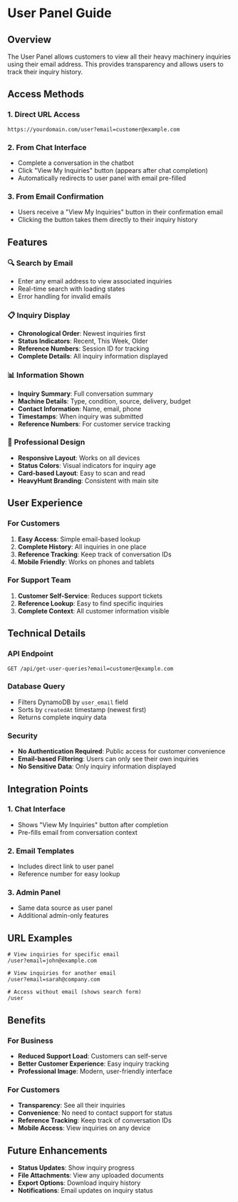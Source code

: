 # User Panel Guide

## Overview
The User Panel allows customers to view all their heavy machinery inquiries using their email address. This provides transparency and allows users to track their inquiry history.

## Access Methods

### 1. Direct URL Access
```
https://yourdomain.com/user?email=customer@example.com
```

### 2. From Chat Interface
- Complete a conversation in the chatbot
- Click "View My Inquiries" button (appears after chat completion)
- Automatically redirects to user panel with email pre-filled

### 3. From Email Confirmation
- Users receive a "View My Inquiries" button in their confirmation email
- Clicking the button takes them directly to their inquiry history

## Features

### 🔍 **Search by Email**
- Enter any email address to view associated inquiries
- Real-time search with loading states
- Error handling for invalid emails

### 📋 **Inquiry Display**
- **Chronological Order**: Newest inquiries first
- **Status Indicators**: Recent, This Week, Older
- **Reference Numbers**: Session ID for tracking
- **Complete Details**: All inquiry information displayed

### 📊 **Information Shown**
- **Inquiry Summary**: Full conversation summary
- **Machine Details**: Type, condition, source, delivery, budget
- **Contact Information**: Name, email, phone
- **Timestamps**: When inquiry was submitted
- **Reference Numbers**: For customer service tracking

### 🎨 **Professional Design**
- **Responsive Layout**: Works on all devices
- **Status Colors**: Visual indicators for inquiry age
- **Card-based Layout**: Easy to scan and read
- **HeavyHunt Branding**: Consistent with main site

## User Experience

### For Customers
1. **Easy Access**: Simple email-based lookup
2. **Complete History**: All inquiries in one place
3. **Reference Tracking**: Keep track of conversation IDs
4. **Mobile Friendly**: Works on phones and tablets

### For Support Team
1. **Customer Self-Service**: Reduces support tickets
2. **Reference Lookup**: Easy to find specific inquiries
3. **Complete Context**: All customer information visible

## Technical Details

### API Endpoint
```
GET /api/get-user-queries?email=customer@example.com
```

### Database Query
- Filters DynamoDB by `user_email` field
- Sorts by `createdAt` timestamp (newest first)
- Returns complete inquiry data

### Security
- **No Authentication Required**: Public access for customer convenience
- **Email-based Filtering**: Users can only see their own inquiries
- **No Sensitive Data**: Only inquiry information displayed

## Integration Points

### 1. Chat Interface
- Shows "View My Inquiries" button after completion
- Pre-fills email from conversation context

### 2. Email Templates
- Includes direct link to user panel
- Reference number for easy lookup

### 3. Admin Panel
- Same data source as user panel
- Additional admin-only features

## URL Examples

```
# View inquiries for specific email
/user?email=john@example.com

# View inquiries for another email
/user?email=sarah@company.com

# Access without email (shows search form)
/user
```

## Benefits

### For Business
- **Reduced Support Load**: Customers can self-serve
- **Better Customer Experience**: Easy inquiry tracking
- **Professional Image**: Modern, user-friendly interface

### For Customers
- **Transparency**: See all their inquiries
- **Convenience**: No need to contact support for status
- **Reference Tracking**: Keep track of conversation IDs
- **Mobile Access**: View inquiries on any device

## Future Enhancements

- **Status Updates**: Show inquiry progress
- **File Attachments**: View any uploaded documents
- **Export Options**: Download inquiry history
- **Notifications**: Email updates on inquiry status
